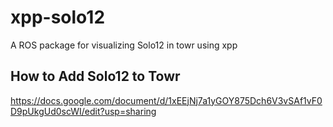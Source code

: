 # xpp-solo12
A ROS package for visualizing Solo12 in towr using xpp

## How to Add Solo12 to Towr
https://docs.google.com/document/d/1xEEjNj7a1yGOY875Dch6V3vSAf1vF0D9pUkgUd0scWI/edit?usp=sharing
